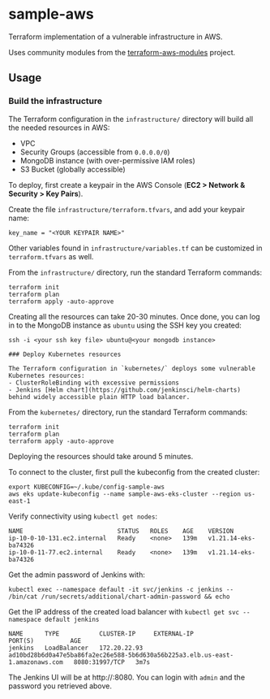 # sample-aws

Terraform implementation of a vulnerable infrastructure in AWS.

Uses community modules from the [terraform-aws-modules](https://github.com/terraform-aws-modules/) project.

## Usage

### Build the infrastructure

The Terraform configuration in the `infrastructure/` directory will build all the needed resources in AWS:

- VPC
- Security Groups (accessible from `0.0.0.0/0`)
- MongoDB instance (with over-permissive IAM roles)
- S3 Bucket (globally accessible)

To deploy, first create a keypair in the AWS Console (**EC2 > Network & Security > Key Pairs**).

Create the file `infrastructure/terraform.tfvars`, and add your keypair name:

```
key_name = "<YOUR KEYPAIR NAME>"
```

Other variables found in `infrastructure/variables.tf` can be customized in `terraform.tfvars` as well.

From the `infrastructure/` directory, run the standard Terraform commands:

```
terraform init
terraform plan
terraform apply -auto-approve
```

Creating all the resources can take 20-30 minutes.  Once done, you can log in to the MongoDB instance as `ubuntu`
using the SSH key you created:

```
ssh -i <your ssh key file> ubuntu@<your mongodb instance>

### Deploy Kubernetes resources

The Terraform configuration in `kubernetes/` deploys some vulnerable Kubernetes resources:
- ClusterRoleBinding with excessive permissions
- Jenkins [Helm chart](https://github.com/jenkinsci/helm-charts) behind widely accessible plain HTTP load balancer.

```
From the `kubernetes/` directory, run the standard Terraform commands:

```
terraform init
terraform plan
terraform apply -auto-approve
```
Deploying the resources should take around 5 minutes.

To connect to the cluster, first pull the kubeconfig from the created cluster:

```
export KUBECONFIG=~/.kube/config-sample-aws
aws eks update-kubeconfig --name sample-aws-eks-cluster --region us-east-1
```

Verify connectivity using `kubectl get nodes`:
```
NAME                          STATUS   ROLES    AGE    VERSION
ip-10-0-10-131.ec2.internal   Ready    <none>   139m   v1.21.14-eks-ba74326
ip-10-0-11-77.ec2.internal    Ready    <none>   139m   v1.21.14-eks-ba74326
```

Get the admin password of Jenkins with:
```
kubectl exec --namespace default -it svc/jenkins -c jenkins -- /bin/cat /run/secrets/additional/chart-admin-password && echo
```

Get the IP address of the created load balancer with `kubectl get svc --namespace default jenkins`

```
NAME      TYPE           CLUSTER-IP     EXTERNAL-IP                                                                     PORT(S)          AGE
jenkins   LoadBalancer   172.20.22.93   ad10bd28b6d0a47e5ba86fa2ec26e588-5b6d630a56b225a3.elb.us-east-1.amazonaws.com   8080:31997/TCP   3m7s
```

The Jenkins UI will be at http://<EXTERNAL-IP>:8080.  You can login with `admin` and the password you retrieved above.
